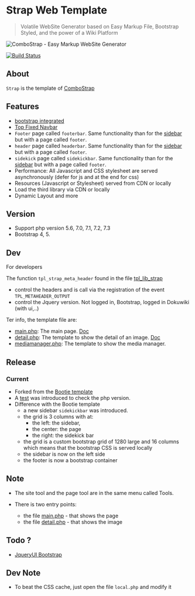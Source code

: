 # Strap Web Template

> Volatile WebSite Generator based on Easy Markup File, Bootstrap Styled, and the power of a Wiki Platform

![ComboStrap - Easy Markup WebSite Generator](./images/banner-combostrap.png "combostrap website bootstrap dokuwiki")

[![Build Status](https://travis-ci.com/ComboStrap/dokuwiki-template-strap.svg?branch=main)](https://travis-ci.com/ComboStrap/dokuwiki-template-strap)

## About

`Strap` is the template of [ComboStrap](https://combostrap.com/)


## Features


  * [bootstrap integrated](http://getbootstrap.com/)
  * [Top Fixed Navbar](http://getbootstrap.com/components/#navbar-fixed-top)
  * `Footer` page called `footerbar`. Same functionality than for the [sidebar](https://www.dokuwiki.org/faq:sidebar#i_have_a_sidebar_functionality_how_can_i_create_or_edit_a_sidebar_now) but with a page called `footer`.
  * `header` page called `headerbar`. Same functionality than for the [sidebar](https://www.dokuwiki.org/faq:sidebar#i_have_a_sidebar_functionality_how_can_i_create_or_edit_a_sidebar_now) but with a page called `footer`.
  * `sidekick` page called `sidekickbar`. Same functionality than for the [sidebar](https://www.dokuwiki.org/faq:sidebar#i_have_a_sidebar_functionality_how_can_i_create_or_edit_a_sidebar_now) but with a page called `footer`.
  * Performance: All Javascript and CSS stylesheet are served asynchronously (defer for js and at the end for css)
  * Resources (Javascript or Stylesheet) served from CDN or locally
  * Load the third library via CDN or locally
  * Dynamic Layout and more




## Version

  * Support php version 5.6, 7.0, 7.1, 7.2, 7.3
  * Bootstrap 4, 5.


## Dev

For developers

The function `tpl_strap_meta_header` found in the file [tpl_lib_strap](class/TplUtility.php)

  * control the headers and is call via the registration of the event `TPL_METAHEADER_OUTPUT`
  * control the Jquery version. Not logged in, Bootstrap, logged in Dokuwiki (with ui,..)

Ter info, the template file are:
  * [main.php](./main.php): The main page. [Doc](https://www.dokuwiki.org/devel:templates:main.php)
  * [detail.php](./detail.php): The template to show the detail of an image. [Doc](https://www.dokuwiki.org/devel:templates:detail.php)
  * [mediamanager.php](./mediamanager.php): The template to show the media manager.

## Release

### Current

  * Forked from the [Bootie template](https://github.com/gerardnico/dokuwiki-template-bootie)
  * A [test](./_test/php.test.php) was introduced to check the php version.
  * Difference with the Bootie template
     * a new sidebar `sidekickbar` was introduced.
     * the grid is 3 columns with at:
        * the left: the sidebar,
        * the center: the page
        * the right: the sidekick bar
     * the grid is a custom bootstrap grid of 1280 large and 16 columns which means that the bootstrap CSS is served locally
     * the sidebar is now on the left side
     * the footer is now a bootstrap container


## Note

  * The site tool and the page tool are in the same menu called Tools.

  * There is two entry points:

     * the file [main.php](main.php) - that shows the page
     * the file [detail.php](detail.php) - that shows the image

## Todo ?

  * [JqueryUI Bootstrap](https://cdn.rawgit.com/arschmitz/jqueryui-bootstrap-adapter/v0.3.0/index.html)

## Dev Note

  * To beat the CSS cache, just open the file `local.php` and modify it
